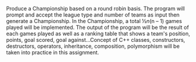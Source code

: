 Produce a Championship based on a round robin basis. The program will prompt and accept the league type and number of teams as input then generate a Championship. In the Championship, a total ½*n*(n – 1) games played will be implemented. The output of the program will be the result of each games played as well as a ranking table that shows a team's position, points, goal scored, goal against...Concept of C++ classes, constructors, destructors, operators, inheritance, composition, polymorphism will be taken into practice in this assignment.
